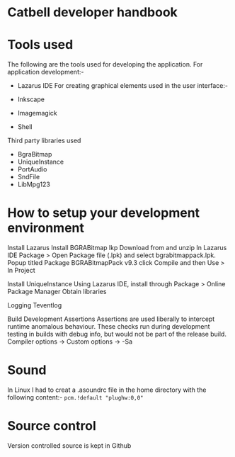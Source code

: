 Catbell developer handbook
==========================

# Tools used #

The following are the tools used for developing the application.
For application development:-
  *  Lazarus IDE
For creating graphical elements used in the user interface:-

  * Inkscape
  * Imagemagick
  * Shell

Third party libraries used
  * BgraBitmap
  * UniqueInstance
  * PortAudio
  * SndFile
  * LibMpg123

# How to setup your development environment #

Install Lazarus
Install BGRABitmap lkp
Download from and unzip
In Lazarus IDE Package > Open Package file (.lpk)  and select bgrabitmappack.lpk.
Popup titled  Package BGRABitmapPack v9.3 click Compile and then Use > In Project

Install UniqueInstance
Using Lazarus IDE, install through Package > Online Package Manager
Obtain libraries

Logging
Teventlog

Build
Development
Assertions
Assertions are used liberally to intercept runtime anomalous behaviour. These checks run during development testing in builds with debug info, but would not be part of the release build.
Compiler options -> Custom options -> -Sa

# Sound #
In Linux I had to creat a .asoundrc file in the home directory with the following content:-
`pcm.!default "plughw:0,0"`


# Source control #

Version controlled source is kept in Github
